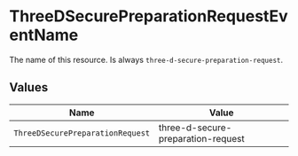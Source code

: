 # ThreeDSecurePreparationRequestEventName

The name of this resource. Is always `three-d-secure-preparation-request`.


## Values

| Name                               | Value                              |
| ---------------------------------- | ---------------------------------- |
| `ThreeDSecurePreparationRequest`   | three-d-secure-preparation-request |
